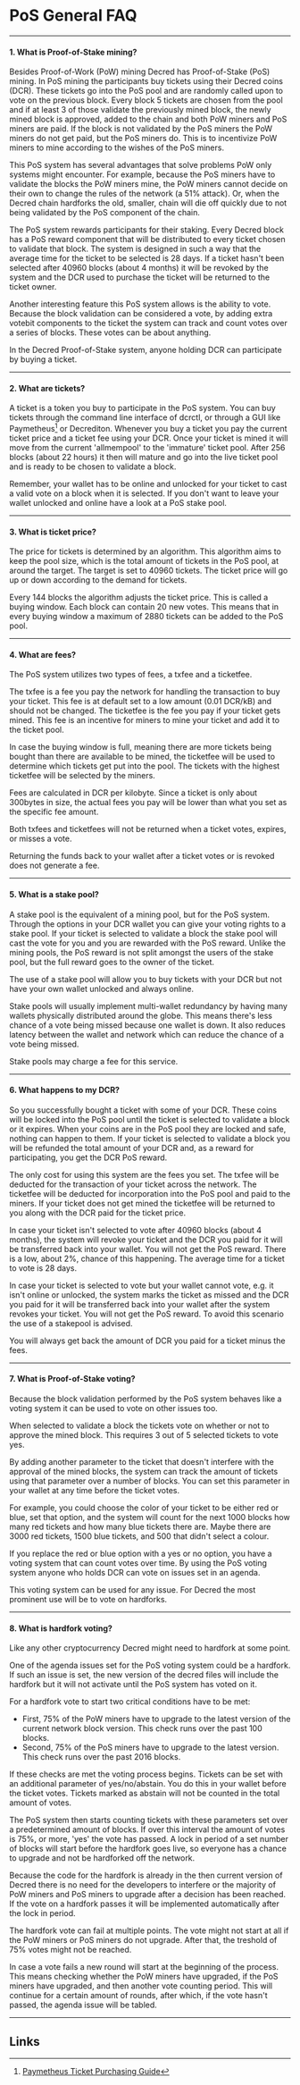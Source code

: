 # **<i class="fa fa-ticket"></i> PoS General FAQ**

---

#### **1. What is Proof-of-Stake mining?**

Besides Proof-of-Work (PoW) mining Decred has Proof-of-Stake (PoS) mining. In PoS mining the participants buy tickets using their Decred coins (DCR). These tickets go into the PoS pool and are randomly called upon to vote on the previous block. Every block 5 tickets are chosen from the pool and if at least 3 of those validate the previously mined block, the newly mined block is approved, added to the chain and both PoW miners and PoS miners are paid. If the block is not validated by the PoS miners the PoW miners do not get paid, but the PoS miners do. This is to incentivize PoW miners to mine according to the wishes of the PoS miners.

This PoS system has several advantages that solve problems PoW only systems might encounter. For example, because the PoS miners have to validate the blocks the PoW miners mine, the PoW miners cannot decide on their own to change the rules of the network (a 51% attack). Or, when the Decred chain hardforks the old, smaller, chain will die off quickly due to not being validated by the PoS component of the chain.

The PoS system rewards participants for their staking. Every Decred block has a PoS reward component that will be distributed to every ticket chosen to validate that block. The system is designed in such a way that the average time for the ticket to be selected is 28 days. If a ticket hasn't been selected after 40960 blocks (about 4 months) it will be revoked by the system and the DCR used to purchase the ticket will be returned to the ticket owner.

Another interesting feature this PoS system allows is the ability to vote. Because the block validation can be considered a vote, by adding extra votebit components to the ticket the system can track and count votes over a series of blocks. These votes can be about anything.

In the Decred Proof-of-Stake system, anyone holding DCR can participate by buying a ticket.

---

#### **2. What are tickets?**

A ticket is a token you buy to participate in the PoS system. You can buy tickets through the command line interface of dcrctl, or through a GUI like Paymetheus[^1] or Decrediton. Whenever you buy a ticket you pay the current ticket price and a ticket fee using your DCR. Once your ticket is mined it will move from the current 'allmempool' to the 'immature' ticket pool. After 256 blocks (about 22 hours) it then will mature and go into the live ticket pool and is ready to be chosen to validate a block.

Remember, your wallet has to be online and unlocked for your ticket to cast a valid vote on a block when it is selected. If you don't want to leave your wallet unlocked and online have a look at a PoS stake pool.

---

#### **3. What is ticket price?**

The price for tickets is determined by an algorithm. This algorithm aims to keep the pool size, which is the total amount of tickets in the PoS pool, at around the target. The target is set to 40960 tickets. The ticket price will go up or down according to the demand for tickets.

Every 144 blocks the algorithm adjusts the ticket price. This is called a buying window. Each block can contain 20 new votes. This means that in every buying window a maximum of 2880 tickets can be added to the PoS pool.

---

#### **4. What are fees?**

The PoS system utilizes two types of fees, a txfee and a ticketfee.
	
The txfee is a fee you pay the network for handling the transaction to buy your ticket. This fee is at default set to a low amount (0.01 DCR/kB) and should not be changed.
The ticketfee is the fee you pay if your ticket gets mined. This fee is an incentive for miners to mine your ticket and add it to the ticket pool.

In case the buying window is full, meaning there are more tickets being bought than there are available to be mined, the ticketfee will be used to determine which tickets get put into the pool. The tickets with the highest ticketfee will be selected by the miners.

Fees are calculated in DCR per kilobyte. Since a ticket is only about 300bytes in size, the actual fees you pay will be lower than what you set as the specific fee amount.

Both txfees and ticketfees will not be returned when a ticket votes, expires, or misses a vote.

Returning the funds back to your wallet after a ticket votes or is revoked does not generate a fee.

---

#### **5. What is a stake pool?**

A stake pool is the equivalent of a mining pool, but for the PoS system. Through the options in your DCR wallet you can give your voting rights to a stake pool. If your ticket is selected to validate a block the stake pool will cast the vote for you and you are rewarded with the PoS reward. Unlike the mining pools, the PoS reward is not split amongst the users of the stake pool, but the full reward goes to the owner of the ticket.

The use of a stake pool will allow you to buy tickets with your DCR but not have your own wallet unlocked and always online.

Stake pools will usually implement multi-wallet redundancy by having many wallets physically distributed around the globe. This means there's less chance of a vote being missed because one wallet is down. It also reduces latency between the wallet and network which can reduce the chance of a vote being missed.

Stake pools may charge a fee for this service.

---

#### **6. What happens to my DCR?**

So you successfully bought a ticket with some of your DCR. These coins will be locked into the PoS pool	until the ticket is selected to validate a block or it expires. When your coins are in the PoS pool they are locked and safe, nothing can happen to them. If your ticket is selected to validate a block you will be refunded the total amount of your DCR and, as a reward for participating, you get the DCR PoS reward.

The only cost for using this system are the fees you set. The txfee will be deducted for the transaction of your ticket across the network. The ticketfee will be deducted for incorporation into the PoS pool and paid to the miners. If your ticket does not get mined the ticketfee will be returned to you along with the DCR paid for the ticket price.

In case your ticket isn't selected to vote after 40960 blocks (about 4 months), the system will revoke your ticket and the DCR you paid for it will be transferred back into your wallet. You will not get the PoS reward. There is a low, about 2%, chance of this happening. The average time for a ticket to vote is 28 days.

In case your ticket is selected to vote but your wallet cannot vote, e.g. it isn't online or unlocked, the system marks the ticket as missed and the DCR you paid for it will be transferred back into your wallet after the system revokes your ticket. You will not get the PoS reward. To avoid this scenario the use of a stakepool is advised.

You will always get back the amount of DCR you paid for a ticket minus the fees.

---

#### **7. What is Proof-of-Stake voting?**

Because the block validation performed by the PoS system behaves like a voting system it can be used to vote on other issues too.

When selected to validate a block the tickets vote on whether or not to approve the mined block. This requires 3 out of 5 selected tickets to vote yes.

By adding another parameter to the ticket that doesn't interfere with the approval of the mined blocks, the system can track the amount of tickets using that parameter over a number of blocks. You can set this parameter in your wallet at any time before the ticket votes. 

For example, you could choose the color of your ticket to be either red or blue, set that option, and the system will count for the next 1000 blocks how many red tickets and how many blue tickets there are. Maybe there are 3000 red tickets, 1500 blue tickets, and 500 that didn't select a colour.

If you replace the red or blue option with a yes or no option, you have a voting system that can count votes over time. By using the PoS voting system anyone who holds DCR can vote on issues set in an agenda.

This voting system can be used for any issue. For Decred the most prominent use will be to vote on hardforks.

---

#### **8. What is hardfork voting?**

Like any other cryptocurrency Decred might need to hardfork at some point.

One of the agenda issues set for the PoS voting system could be a hardfork. If such an issue is set, the new version of the decred files will include the hardfork but it will not activate until the PoS system has voted on it.

For a hardfork vote to start two critical conditions have to be met:

- First, 75% of the PoW miners have to upgrade to the latest version of the current network block version. This check runs over the past 100 blocks.
- Second, 75% of the PoS miners have to upgrade to the latest version. This check runs over the past 2016 blocks.

If these checks are met the voting process begins. Tickets can be set with an additional parameter of yes/no/abstain. You do this in your wallet before the ticket votes. Tickets marked as abstain will not be counted in the total amount of votes.

The PoS system then starts counting tickets with these parameters set over a predetermined amount of blocks. If over this interval the amount of votes is 75%, or more, 'yes' the vote has passed. A lock in period of a set number of blocks will start before the hardfork goes live, so everyone has a chance to upgrade and not be hardforked off the network.

Because the code for the hardfork is already in the then current version of Decred there is no need for the developers to interfere or the majority of PoW miners and PoS miners to upgrade after a decision has been reached. If the vote on a hardfork passes it will be implemented automatically after the lock in period.

The hardfork vote can fail at multiple points. The vote might not start at all if the PoW miners or PoS miners do not upgrade. After that, the treshold of 75% votes might not be reached.

In case a vote fails a new round will start at the beginning of the process. This means checking whether the PoW miners have upgraded, if the PoS miners have upgraded, and then another vote counting period. This will continue for a certain amount of rounds, after which, if the vote hasn't passed, the agenda issue will be tabled.

---

## **<i class="fa fa-book"></i> Links**

[^1]: [Paymetheus Ticket Purchasing Guide](/getting-started/user-guides/using-paymetheus.md#-purchase-tickets-tab)
